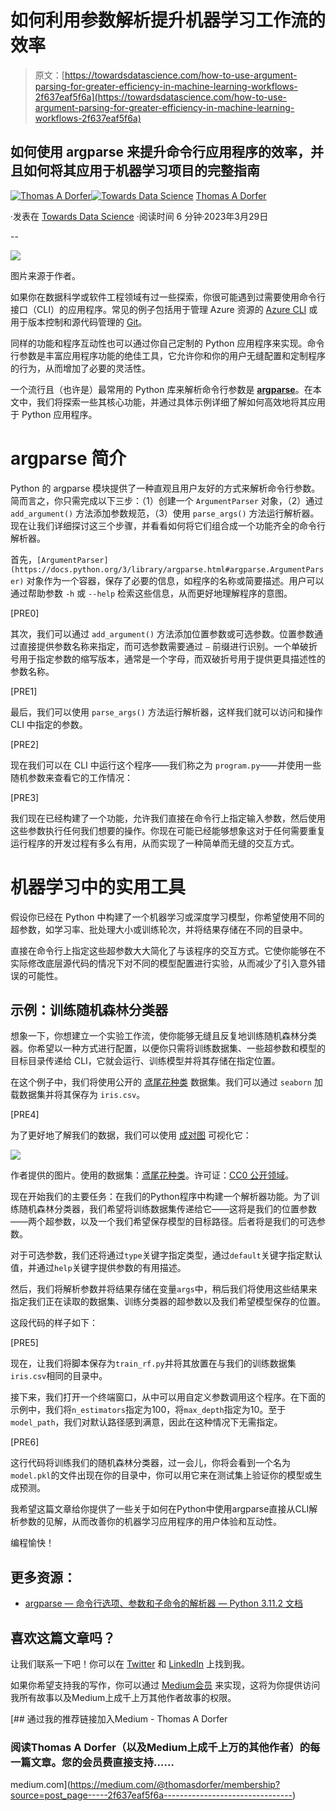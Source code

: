 # 如何利用参数解析提升机器学习工作流的效率

> 原文：[https://towardsdatascience.com/how-to-use-argument-parsing-for-greater-efficiency-in-machine-learning-workflows-2f637eaf5f6a](https://towardsdatascience.com/how-to-use-argument-parsing-for-greater-efficiency-in-machine-learning-workflows-2f637eaf5f6a)

## 如何使用 argparse 来提升命令行应用程序的效率，并且如何将其应用于机器学习项目的完整指南

[](https://thomasdorfer.medium.com/?source=post_page-----2f637eaf5f6a--------------------------------)[![Thomas A Dorfer](../Images/9258a1735cee805f1d9b02e2adf01096.png)](https://thomasdorfer.medium.com/?source=post_page-----2f637eaf5f6a--------------------------------)[](https://towardsdatascience.com/?source=post_page-----2f637eaf5f6a--------------------------------)[![Towards Data Science](../Images/a6ff2676ffcc0c7aad8aaf1d79379785.png)](https://towardsdatascience.com/?source=post_page-----2f637eaf5f6a--------------------------------) [Thomas A Dorfer](https://thomasdorfer.medium.com/?source=post_page-----2f637eaf5f6a--------------------------------)

·发表在 [Towards Data Science](https://towardsdatascience.com/?source=post_page-----2f637eaf5f6a--------------------------------) ·阅读时间 6 分钟·2023年3月29日

--

![](../Images/69122e7dab880b86b587b9c89ca6fe94.png)

图片来源于作者。

如果你在数据科学或软件工程领域有过一些探索，你很可能遇到过需要使用命令行接口（CLI）的应用程序。常见的例子包括用于管理 Azure 资源的 [Azure CLI](https://learn.microsoft.com/en-us/cli/azure/) 或用于版本控制和源代码管理的 [Git](https://git-scm.com/book/en/v2/Getting-Started-The-Command-Line)。

同样的功能和程序互动性也可以通过你自己定制的 Python 应用程序来实现。命令行参数是丰富应用程序功能的绝佳工具，它允许你和你的用户无缝配置和定制程序的行为，从而增加了必要的灵活性。

一个流行且（也许是）最常用的 Python 库来解析命令行参数是 [**argparse**](https://docs.python.org/3/library/argparse.html)。在本文中，我们将探索一些其核心功能，并通过具体示例详细了解如何高效地将其应用于 Python 应用程序。

# argparse 简介

Python 的 argparse 模块提供了一种直观且用户友好的方式来解析命令行参数。简而言之，你只需完成以下三步：（1）创建一个 `ArgumentParser` 对象，（2）通过 `add_argument()` 方法添加参数规范，（3）使用 `parse_args()` 方法运行解析器。现在让我们详细探讨这三个步骤，并看看如何将它们组合成一个功能齐全的命令行解析器。

首先，`[ArgumentParser](https://docs.python.org/3/library/argparse.html#argparse.ArgumentParser)` 对象作为一个容器，保存了必要的信息，如程序的名称或简要描述。用户可以通过帮助参数 `-h` 或 `--help` 检索这些信息，从而更好地理解程序的意图。

[PRE0]

其次，我们可以通过 `add_argument()` 方法添加位置参数或可选参数。位置参数通过直接提供参数名称来指定，而可选参数需要通过 `—` 前缀进行识别。一个单破折号用于指定参数的缩写版本，通常是一个字母，而双破折号用于提供更具描述性的参数名称。

[PRE1]

最后，我们可以使用 `parse_args()` 方法运行解析器，这样我们就可以访问和操作 CLI 中指定的参数。

[PRE2]

现在我们可以在 CLI 中运行这个程序——我们称之为 `program.py`——并使用一些随机参数来查看它的工作情况：

[PRE3]

我们现在已经构建了一个功能，允许我们直接在命令行上指定输入参数，然后使用这些参数执行任何我们想要的操作。你现在可能已经能够想象这对于任何需要重复运行程序的开发过程有多么有用，从而实现了一种简单而无缝的交互方式。

# 机器学习中的实用工具

假设你已经在 Python 中构建了一个机器学习或深度学习模型，你希望使用不同的超参数，如学习率、批处理大小或训练轮次，并将结果存储在不同的目录中。

直接在命令行上指定这些超参数大大简化了与该程序的交互方式。它使你能够在不实际修改底层源代码的情况下对不同的模型配置进行实验，从而减少了引入意外错误的可能性。

## 示例：训练随机森林分类器

想象一下，你想建立一个实验工作流，使你能够无缝且反复地训练随机森林分类器。你希望以一种方式进行配置，以便你只需将训练数据集、一些超参数和模型的目标目录传递给 CLI，它就会运行、训练模型并将其存储在指定位置。

在这个例子中，我们将使用公开的 [鸢尾花种类](https://www.kaggle.com/datasets/uciml/iris) 数据集。我们可以通过 `seaborn` 加载数据集并将其保存为 `iris.csv`。

[PRE4]

为了更好地了解我们的数据，我们可以使用 [成对图](https://seaborn.pydata.org/generated/seaborn.pairplot.html) 可视化它：

![](../Images/1fece23c463a551e30046124c72fdc6f.png)

作者提供的图片。使用的数据集：[鸢尾花种类](https://www.kaggle.com/datasets/uciml/iris)。许可证：[CC0 公开领域](https://creativecommons.org/publicdomain/zero/1.0/)。

现在开始我们的主要任务：在我们的Python程序中构建一个解析器功能。为了训练随机森林分类器，我们希望将训练数据集传递给它——这将是我们的位置参数——两个超参数，以及一个我们希望保存模型的目标路径。后者将是我们的可选参数。

对于可选参数，我们还将通过`type`关键字指定类型，通过`default`关键字指定默认值，并通过`help`关键字提供参数的有用描述。

然后，我们将解析参数并将结果存储在变量`args`中，稍后我们将使用这些结果来指定我们正在读取的数据集、训练分类器的超参数以及我们希望模型保存的位置。

这段代码的样子如下：

[PRE5]

现在，让我们将脚本保存为`train_rf.py`并将其放置在与我们的训练数据集`iris.csv`相同的目录中。

接下来，我们打开一个终端窗口，从中可以用自定义参数调用这个程序。在下面的示例中，我们将`n_estimators`指定为100，将`max_depth`指定为10。至于`model_path`，我们对默认路径感到满意，因此在这种情况下无需指定。

[PRE6]

这行代码将训练我们的随机森林分类器，过一会儿，你将会看到一个名为`model.pkl`的文件出现在你的目录中，你可以用它来在测试集上验证你的模型或生成预测。

我希望这篇文章给你提供了一些关于如何在Python中使用argparse直接从CLI解析参数的见解，从而改善你的机器学习应用程序的用户体验和互动性。

编程愉快！

## 更多资源：

+   [argparse — 命令行选项、参数和子命令的解析器 — Python 3.11.2 文档](https://docs.python.org/3/library/argparse.html)

## 喜欢这篇文章吗？

让我们联系一下吧！你可以在 [Twitter](https://twitter.com/ThomasADorfer) 和 [LinkedIn](https://www.linkedin.com/in/thomasdorfer/) 上找到我。

如果你希望支持我的写作，你可以通过 [Medium会员](https://thomasdorfer.medium.com/membership) 来实现，这将为你提供访问我所有故事以及Medium上成千上万其他作者故事的权限。

[](https://medium.com/@thomasdorfer/membership?source=post_page-----2f637eaf5f6a--------------------------------) [## 通过我的推荐链接加入Medium - Thomas A Dorfer

### 阅读Thomas A Dorfer（以及Medium上成千上万的其他作者）的每一篇文章。您的会员费直接支持……

medium.com](https://medium.com/@thomasdorfer/membership?source=post_page-----2f637eaf5f6a--------------------------------)
